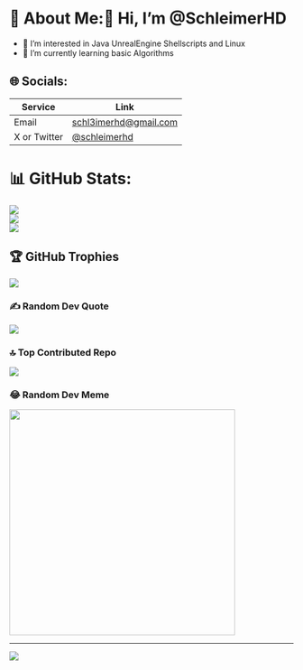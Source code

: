 # 💫 About Me:👋 Hi, I’m @SchleimerHD
- 👀 I’m interested in Java UnrealEngine Shellscripts and Linux
- 🌱 I’m currently learning basic Algorithms

## 🌐 Socials:
|Service|Link|
|-----|------|
|Email|[schl3imerhd@gmail.com](mailto://schl3imerhd@gmail.com)|
|X or Twitter|[@schleimerhd](https://twitter.com/schleimerhd)|
<!---
SchleimerYT/SchleimerYT is a ✨ special ✨ repository because its `README.md` (this file) appears on your GitHub profile.
You can click the Preview link to take a look at your changes.
--->


<!--

[![Discord](https://img.shields.io/badge/Discord-%237289DA.svg?logo=discord&logoColor=white)](https://discord.gg/99YZNfGRSU) [![Instagram](https://img.shields.io/badge/Instagram-%23E4405F.svg?logo=Instagram&logoColor=white)](https://instagram.com/nerotvlive) [![Reddit](https://img.shields.io/badge/Reddit-%23FF4500.svg?logo=Reddit&logoColor=white)](https://reddit.com/user/nerotvlive) [![TikTok](https://img.shields.io/badge/TikTok-%23000000.svg?logo=TikTok&logoColor=white)](https://tiktok.com/@nerotvlive) [![Twitch](https://img.shields.io/badge/Twitch-%239146FF.svg?logo=Twitch&logoColor=white)](https://twitch.tv/nerotvlive) [![Twitter](https://img.shields.io/badge/Twitter-%231DA1F2.svg?logo=Twitter&logoColor=white)](https://twitter.com/nerotvlive) [![YouTube](https://img.shields.io/badge/YouTube-%23FF0000.svg?logo=YouTube&logoColor=white)](https://youtube.com/@@nerotvlive) 
-->
# 📊 GitHub Stats:
![](https://github-readme-stats.vercel.app/api?username=schleimerhd&theme=dark&hide_border=false&include_all_commits=true&count_private=true)<br/>
![](https://github-readme-streak-stats.herokuapp.com/?user=schleimerhd&theme=dark&hide_border=false)<br/>
![](https://github-readme-stats.vercel.app/api/top-langs/?username=schleimerhd&theme=dark&hide_border=false&include_all_commits=true&count_private=true&layout=compact)

## 🏆 GitHub Trophies
![](https://github-profile-trophy.vercel.app/?username=schleimerhd&theme=discord&no-frame=false&no-bg=false&margin-w=4)

### ✍️ Random Dev Quote
![](https://quotes-github-readme.vercel.app/api?type=horizontal&theme=radical)

### 🔝 Top Contributed Repo
![](https://github-contributor-stats.vercel.app/api?username=schleimerhd&limit=5&theme=dark&combine_all_yearly_contributions=true)

### 😂 Random Dev Meme
<img src='https://randommeme-five.vercel.app/' style="height: 400px;"/>

---
[![](https://visitcount.itsvg.in/api?id=schleimerhd&icon=0&color=0)](https://visitcount.itsvg.in)

  
<!-- Proudly created with GPRM ( https://gprm.itsvg.in ) -->
